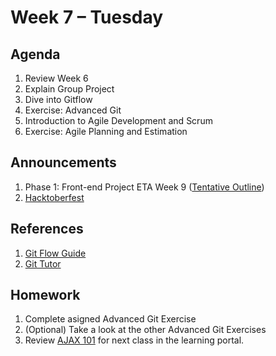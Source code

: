 # Week 7 – Tuesday

## Agenda
1. Review Week 6
1. Explain Group Project
1. Dive into Gitflow
1. Exercise: Advanced Git
1. Introduction to Agile Development and Scrum
1. Exercise: Agile Planning and Estimation

## Announcements
1. Phase 1: Front-end Project ETA Week 9 ([Tentative Outline](https://github.com/oakmac/phase1-final-project-requirements))
1. [Hacktoberfest](https://hacktoberfest.digitalocean.com) 

## References
1. [Git Flow Guide](https://www.atlassian.com/git/tutorials/comparing-workflows/gitflow-workflow)
1. [Git Tutor](https://gitutor.io/guide/)

## Homework
1. Complete asigned Advanced Git Exercise
1. (Optional) Take a look at the other Advanced Git Exercises
1. Review [AJAX 101](https://learn.digitalcrafts.com/flex/lessons/building-interactive-uis/ajax-101/#learning-objectives) for next class in the learning portal.
